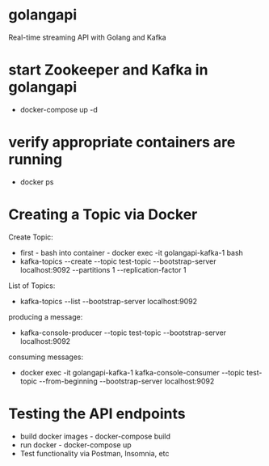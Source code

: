 # golangapi
Real-time streaming API with Golang and Kafka



# start Zookeeper and Kafka in golangapi
- docker-compose up -d

# verify appropriate containers are running
- docker ps

# Creating a Topic via Docker
Create Topic:
- first - bash into container - docker exec -it golangapi-kafka-1 bash
- kafka-topics --create --topic test-topic --bootstrap-server localhost:9092 --partitions 1 --replication-factor 1

List of Topics:
- kafka-topics --list --bootstrap-server localhost:9092

producing a message:
- kafka-console-producer --topic test-topic --bootstrap-server localhost:9092

consuming messages:
- docker exec -it golangapi-kafka-1 kafka-console-consumer --topic test-topic --from-beginning --bootstrap-server localhost:9092


# Testing the API endpoints
- build docker images - docker-compose build
- run docker - docker-compose up
- Test functionality via Postman, Insomnia, etc
